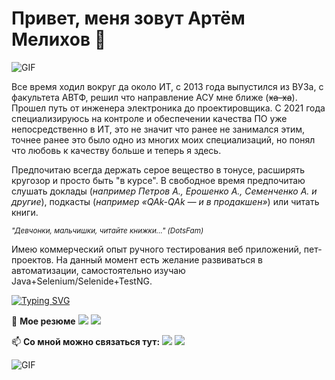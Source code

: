 # Привет, меня зовут Артём Мелихов 👋

![GIF](https://media.giphy.com/media/xUySTNgybuf4GBCjdK/giphy.gif)

Все время ходил вокруг да около ИТ, с 2013 года выпустился из ВУЗа, с факультета АВТФ, решил что направление АСУ мне ближе (~~ха-ха~~). Прошел путь от инженера электроника до проектировщика. С 2021 года специализируюсь на контроле и обеспечении качества ПО уже непосредственно в ИТ, это не значит что ранее не занимался этим, точнее ранее это было одно из многих моих специализаций, но понял что любовь к качеству больше и теперь я здесь.

Предпочитаю всегда держать серое вещество в тонусе, расширять кругозор и просто быть "в курсе". В свободное время предпочитаю слушать доклады (*например Петров А., Ерошенко А., Семенченко А. и другие*), подкасты (*например «QAk-QAk — и в продакшен»*) или читать книги.

<sup>*"Девчонки, мальчишки, читайте книжки..." (DotsFam)*</sup>

Имею коммерческий опыт ручного тестирования веб приложений, пет-проектов. На данный момент есть желание развиваться в автоматизации, самостоятельно изучаю Java+Selenium/Selenide+TestNG.

[![Typing SVG](https://readme-typing-svg.herokuapp.com?font=Fira+Code&weight=200&size=14&duration=4000&pause=1500&color=1E0056&width=200&height=30&lines=%D0%A1%D0%BF%D0%B0%D1%81%D0%B8%D0%B1%D0%BE+%D1%87%D1%82%D0%BE+%D0%BF%D1%80%D0%BE%D1%87%D0%B8%D1%82%D0%B0%D0%BB%D0%B8)](https://git.io/typing-svg)

📕 **Мое резюме** <a href="https://drive.google.com/file/d/1IURHEyIIP0khUr7O5jGpcub6XhJmTEL1/view?usp=share_link" target="_blank"><img src="https://img.shields.io/badge/Google%20%D0%94%D0%B8%D1%81%D0%BA-PDF-28a8ea"></a>
<a href="https://hh.ru/resume/996275afff0b8e5d030039ed1f514258537954" target="_blank"><img src="https://img.shields.io/badge/HH.ru-resume-28a8ea"></a>

📫 **Со мной можно связаться тут:**
<a href="https://t.me/RuFl0" target="_blank"><img src="https://img.shields.io/badge/Telegram-%40RuFl0-28a8ea"></a>
<a href="mailto:info259@mail.ru"><img src="https://img.shields.io/badge/Email-info259%40mail.ru-orange"></a>

![GIF](https://media.giphy.com/media/l0K4n42JVSqqUvAQg/giphy.gif)
